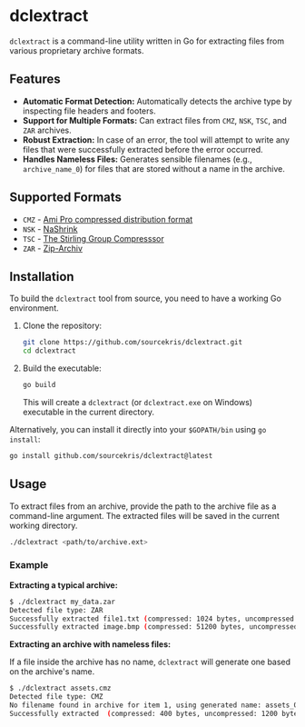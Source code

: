 # dclextract

`dclextract` is a command-line utility written in Go for extracting files from various proprietary archive formats.

## Features

-   **Automatic Format Detection:** Automatically detects the archive type by inspecting file headers and footers.
-   **Support for Multiple Formats:** Can extract files from `CMZ`, `NSK`, `TSC`, and `ZAR` archives.
-   **Robust Extraction:** In case of an error, the tool will attempt to write any files that were successfully extracted before the error occurred.
-   **Handles Nameless Files:** Generates sensible filenames (e.g., `archive_name_0`) for files that are stored without a name in the archive.

## Supported Formats

-   `CMZ` - [Ami Pro compressed distribution format](http://fileformats.archiveteam.org/wiki/CMZ_(archive_format))
-   `NSK` - [NaShrink](http://fileformats.archiveteam.org/wiki/NaShrinK)
-   `TSC` - [The Stirling Group Compresssor](http://fileformats.archiveteam.org/wiki/TSComp)
-   `ZAR` - [Zip-Archiv](http://fileformats.archiveteam.org/wiki/ZAR_(Zip-Archiv))

## Installation

To build the `dclextract` tool from source, you need to have a working Go environment.

1.  Clone the repository:
    ```sh
    git clone https://github.com/sourcekris/dclextract.git
    cd dclextract
    ```

2.  Build the executable:
    ```sh
    go build
    ```
    This will create a `dclextract` (or `dclextract.exe` on Windows) executable in the current directory.

Alternatively, you can install it directly into your `$GOPATH/bin` using `go install`:
```sh
go install github.com/sourcekris/dclextract@latest
```

## Usage

To extract files from an archive, provide the path to the archive file as a command-line argument. The extracted files will be saved in the current working directory.

```sh
./dclextract <path/to/archive.ext>
```

### Example

**Extracting a typical archive:**

```sh
$ ./dclextract my_data.zar
Detected file type: ZAR
Successfully extracted file1.txt (compressed: 1024 bytes, uncompressed: 2048 bytes) to file1.txt
Successfully extracted image.bmp (compressed: 51200 bytes, uncompressed: 153600 bytes) to image.bmp
```

**Extracting an archive with nameless files:**

If a file inside the archive has no name, `dclextract` will generate one based on the archive's name.

```sh
$ ./dclextract assets.cmz
Detected file type: CMZ
No filename found in archive for item 1, using generated name: assets_0
Successfully extracted  (compressed: 400 bytes, uncompressed: 1200 bytes) to assets_0
```
